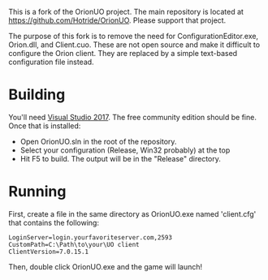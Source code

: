 This is a fork of the OrionUO project. The main repository is located at https://github.com/Hotride/OrionUO. Please support that project.

The purpose of this fork is to remove the need for ConfigurationEditor.exe, Orion.dll, and Client.cuo. These are
not open source and make it difficult to configure the Orion client. They are replaced by a simple
text-based configuration file instead.

# Building

You'll need [Visual Studio 2017](https://www.visualstudio.com/downloads/). The free community edition should be fine. Once that
is installed:

- Open OrionUO.sln in the root of the repository.
- Select your configuration (Release, Win32 probably) at the top
- Hit F5 to build. The output will be in the "Release" directory.

# Running

First, create a file in the same directory as OrionUO.exe named 'client.cfg' that contains the following:

~~~
LoginServer=login.yourfavoriteserver.com,2593
CustomPath=C:\Path\to\your\UO client
ClientVersion=7.0.15.1
~~~

Then, double click OrionUO.exe and the game will launch!
